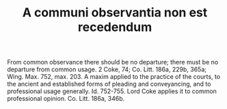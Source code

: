 ---
title: A communi observantia non est recedendum
letter: A
permalink: "/definitions/bld-a-communi-observantia-non-est-recedendum.html"
body: From common observance there should be no departure; there must be no departure
  from common usage. 2 Coke, 74; Co. Litt. 186a, 229b, 365a; Wing. Max. 752, max.
  203. A maxim applied to the practice of the courts, to the ancient and established
  forms of pleading and conveyancing, and to professional usage generally. Id. 752-755.
  Lord Coke applies it to common professional opinion. Co. Litt. 186a, 346b.
published_at: '2018-08-05'
source: Black's Law Dictionary 2nd Ed (1910)
ngram: false
layout: post
---